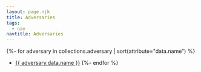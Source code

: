 ```yaml
---
layout: page.njk
title: Adversaries
tags:
  - nav
navtitle: Adversaries
---
```


{%- for adversary in collections.adversary  | sort(attribute="data.name") %}
* <a href="{{ adversary.url | url }}">{{ adversary.data.name }}</a>
{%- endfor %}